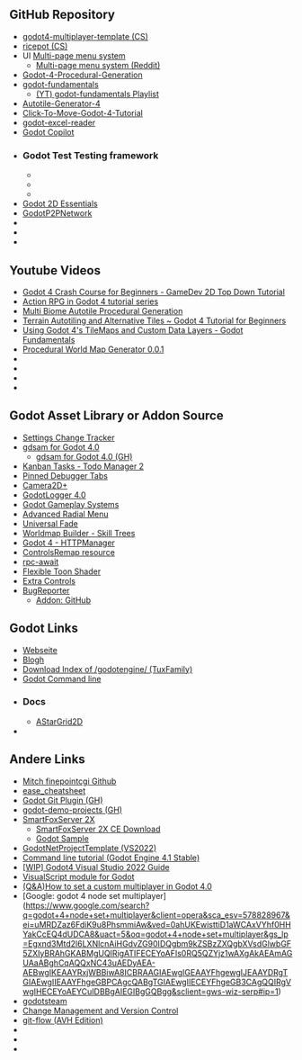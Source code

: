 ## GitHub Repository
- [godot4-multiplayer-template \(CS)](https://github.com/grazianobolla/godot4-multiplayer-template)
- [ricepot \(CS)](https://github.com/grazianobolla/ricepot)
- UI [Multi-page menu system](https://github.com/thelastflapjack/godot_multi_page_ui)
  - [Multi-page menu system \(Reddit)](https://www.reddit.com/r/godot/comments/wrfbct/multipage_menu_system_each_page_is_given_a/)
- [Godot-4-Procedural-Generation](https://github.com/SlothInTheHat/Godot-4-Procedural-Generation/tree/main)
- [godot-fundamentals](https://github.com/Game-Dev-Artisan/godot-fundamentals)
  - [\(YT) godot-fundamentals Playlist](https://www.youtube.com/playlist?list=PLrnWJKR7bTuw7L0g70GzCM-cUr9XmtnAp)
- [Autotile-Generator-4](https://github.com/ShatReal/Autotile-Generator-4)
- [Click-To-Move-Godot-4-Tutorial](https://github.com/finepointcgi/Click-To-Move-Godot-4-Tutorial/tree/main)
- [godot-excel-reader](https://github.com/LaoDie1/godot-excel-reader)
- [Godot Copilot](https://github.com/minosvasilias/godot-copilot)
- ### Godot Test Testing framework
  - [](https://github.com/chickensoft-games/GodotGame)
  - [](https://github.com/chickensoft-games/GoDotTest)
  - [](https://github.com/derkork/godot-test-driver)
- [Godot 2D Essentials](https://github.com/godotessentials/2d-essentials/blob/main/README.md#godot-2d-essentials)
- [GodotP2PNetwork](https://github.com/DawnGroveStudios/GodotP2PNetwork)
- []()
- []()
- []()


## Youtube Videos
- [Godot 4 Crash Course for Beginners - GameDev 2D Top Down Tutorial](https://www.youtube.com/watch?v=Luf2Kr5s3BM)
- [Action RPG in Godot 4 tutorial series](https://www.youtube.com/playlist?list=PLMQtM2GgbPEVuTgD4Ln17ombTg6EahSLr)
- [Multi Biome Autotile Procedural Generation](https://www.youtube.com/watch?v=UfeKcogpS6w&list=TLPQMTIwNjIwMjMKQ-KH9uBSUw&index=10)
- [Terrain Autotiling and Alternative Tiles ~ Godot 4 Tutorial for Beginners](https://www.youtube.com/watch?v=vV8uKN1VnN4)
- [Using Godot 4's TileMaps and Custom Data Layers - Godot Fundamentals](https://www.youtube.com/watch?v=M1ri3Zli2g0&list=PLrnWJKR7bTuw7L0g70GzCM-cUr9XmtnAp&index=20)
- [Procedural World Map Generator 0.0.1](https://www.youtube.com/watch?v=p8Dbv1BjxEU)
- []()
- []()
- []()
- []()


## Godot Asset Library or Addon Source
- [Settings Change Tracker](https://godotengine.org/asset-library/asset/1890)
- [gdsam for Godot 4.0](https://github.com/deadpixelsociety/gdsam-plugin)
  - [gdsam for Godot 4.0 \(GH)](https://godotengine.org/asset-library/asset/1856)
- [Kanban Tasks - Todo Manager 2](https://godotengine.org/asset-library/asset/1474)
- [Pinned Debugger Tabs](https://godotengine.org/asset-library/asset/2180)
- [Camera2D+](https://godotengine.org/asset-library/asset/2205)
- [GodotLogger 4.0](https://godotengine.org/asset-library/asset/2022)
- [Godot Gameplay Systems](https://godotengine.org/asset-library/asset/932)
- [Advanced Radial Menu](https://godotengine.org/asset-library/asset/2220)
- [Universal Fade](https://godotengine.org/asset-library/asset/1454)
- [Worldmap Builder - Skill Trees](https://godotengine.org/asset-library/asset/2270)
- [Godot 4 - HTTPManager](https://godotengine.org/asset-library/asset/1797)
- [ControlsRemap resource](https://godotengine.org/asset-library/asset/1455)
- [rpc-await](https://godotengine.org/asset-library/asset/1746)
- [Flexible Toon Shader](https://godotengine.org/asset-library/asset/1900)
- [Extra Controls](https://godotengine.org/asset-library/asset/1922)
- [BugReporter](https://godotengine.org/asset-library/asset/1966)
  - [Addon: GitHub](https://github.com/ASecondGuy/BugReporter)


## Godot Links
- [Webseite](https://godotengine.org)
- [Blogh](https://godotengine.org/blog/)
- [Download Index of /godotengine/ \(TuxFamily)](https://downloads.tuxfamily.org/godotengine/)
- [Godot Command line](https://docs.godotengine.org/en/latest/tutorials/editor/command_line_tutorial.html)
- ### Docs
  - [AStarGrid2D](https://docs.godotengine.org/en/stable/classes/class_astargrid2d.html#class-astargrid2d-method-get-point-path)
- []()


## Andere Links
- [Mitch finepointcgi Github](https://github.com/finepointcgi?tab=repositories)
- [ease_cheatsheet](https://raw.githubusercontent.com/godotengine/godot-docs/3.4/img/ease_cheatsheet.png)
- [Godot Git Plugin \(GH)](https://github.com/godotengine/godot-git-plugin)
- [godot-demo-projects \(GH)](https://github.com/godotengine/godot-demo-projects)
- [SmartFoxServer 2X](https://www.smartfoxserver.com/products)
  - [SmartFoxServer 2X CE Download](https://www.smartfoxserver.com/download/sfs2x#client&p=installer)
  - [Godot Sample](https://www.smartfoxserver.com/download/get/316)
- [GodotNetProjectTemplate \(VS2022)](https://github.com/silenuz/GodotNetProjectTemplate)
- [Command line tutorial \(Godot Engine 4.1 Stable)](https://docs.godotengine.org/en/stable/tutorials/editor/command_line_tutorial.html)
- [ [WIP] Godot4 Visual Studio 2022 Guide](https://github.com/godotengine/godot-csharp-visualstudio/issues/48)
- [VisualScript module for Godot](https://github.com/godotengine/godot-visual-script)
- [\(Q&A)How to set a custom multiplayer in Godot 4.0](https://ask.godotengine.org/133282/how-to-set-a-custom-multiplayer-in-godot-4-0)
- [Google: godot 4 node set multiplayer] (https://www.google.com/search?q=godot+4+node+set+multiplayer&client=opera&sca_esv=578828967&ei=uMRDZaz6FdiK9u8PhsmmiAw&ved=0ahUKEwisttiD1aWCAxVYhf0HHYakCcEQ4dUDCA8&uact=5&oq=godot+4+node+set+multiplayer&gs_lp=Egxnd3Mtd2l6LXNlcnAiHGdvZG90IDQgbm9kZSBzZXQgbXVsdGlwbGF5ZXIyBRAhGKABMgUQIRigATIFECEYoAFIs0RQ5QZYjz1wAXgAkAEAmAGUAaABghCqAQQxNC43uAEDyAEA-AEBwgIKEAAYRxjWBBiwA8ICBRAAGIAEwgIGEAAYFhgewgIJEAAYDRgTGIAEwgIIEAAYFhgeGBPCAgcQABgTGIAEwgIIECEYFhgeGB3CAgQQIRgVwgIHECEYoAEYCuIDBBgAIEGIBgGQBgg&sclient=gws-wiz-serp#ip=1)
- [godotsteam](https://godotsteam.com/)
- [Change Management and Version Control](https://www.youtube.com/playlist?list=PLXh_vnJ0hr1C0q13a-QdOcxnj3D8ivFzx)
- [git-flow (AVH Edition)](https://github.com/petervanderdoes/gitflow-avh)
- []()
- []()
- []()

